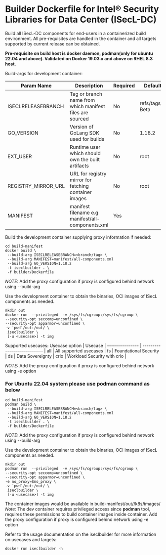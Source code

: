 # Builder Dockerfile for Intel® Security Libraries for Data Center (ISecL-DC)

Build all ISecL-DC components for end-users in a containerized build environment. All pre-requisites are handled in the container and all targets supported by current release can be obtained.

**Pre-requisite on build host is docker daemon, podman(only for ubuntu 22.04 and above). Validated on Docker 19.03.x and above on RHEL 8.3 host.**

Build-args for development container:

Param Name          | Description                                              | Required | Default Value
------------------- | -------------------------------------------------------- | -------- | ----------------
ISECLRELEASEBRANCH  | Tag or branch name from which manifest files are sourced | No       | refs/tags/v5.0.0-Beta
GO_VERSION          | Version of GoLang SDK used for builds                    | No       | 1.18.2
EXT_USER            | Runtime user which should own the built artifacts        | No       | root
REGISTRY_MIRROR_URL | URL for registry mirror for fetching container images    | No       | root
MANIFEST            | manifest filename e.g manifest/all-components.xml        | Yes      | 

Build the development container supplying proxy information if needed:
```shell
cd build-manifest
docker build \
 --build-arg ISECLRELEASEBRANCH=<branch/tag> \
 --build-arg MANIFEST=manifest/all-components.xml
 --build-arg GO_VERSION=1.18.2
 -t iseclbuilder . \ 
 -f builder/Dockerfile
```

*NOTE:* Add the proxy configuration if proxy is configured behind network using --build-arg


Use the development container to obtain the binaries, OCI images of ISecL components as needed.
```shell
mkdir out
docker run  --privileged  -v /sys/fs/cgroup:/sys/fs/cgroup \         
--security-opt seccomp=unconfined \
--security-opt apparmor=unconfined \
-v `pwd`/out:/out/ \
 iseclbuilder \
 [-u <usecase>] -t img
```

Supported usecases: 
Usecase option   | Usecase                      |
---------------- | ---------------------------- |
all              | All supported usecases       |
fs               | Foundational Security        |
ds               | Data Sovereignty             | 
crio             | Workload Security with crio  |

*NOTE:* Add the proxy configuration if proxy is configured behind network using -e option

### For Ubuntu 22.04 system please use podman command as below
```shell
cd build-manifest
podman build \
 --build-arg ISECLRELEASEBRANCH=<branch/tag> \
 --build-arg MANIFEST=manifest/all-components.xml
 --build-arg GO_VERSION=1.18.2
 -t iseclbuilder . \ 
 -f builder/Dockerfile
```

*NOTE:* Add the proxy configuration if proxy is configured behind network using --build-arg

Use the development container to obtain the binaries, OCI images of ISecL components as needed.

```shell
mkdir out
podman run  --privileged  -v /sys/fs/cgroup:/sys/fs/cgroup \         
--security-opt seccomp=unconfined \
--security-opt apparmor=unconfined \
-e no_proxy=$no_proxy \
-v `pwd`/out:/out/ \
 iseclbuilder \
 [-u <usecase>] -t img
```


The container images would be available in build-manifest/out/<usecase>/k8s/images/
*Note:* The dev container requires privileged access since **podman** tool, requires these permissions to build container images inside container.  Add the proxy configuration if proxy is configured behind network using -e option

Refer to the usage documentation on the iseclbuilder for more information on usecases and targets:

```shell
docker run iseclbuilder -h
```

 
 
